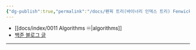 ```yaml
---
{"dg-publish":true,"permalink":"/docs/펜윅 트리(바이너리 인덱스 트리) Fenwick Tree {TODO}/","title":"펜윅 트리(바이너리 인덱스 트리) Fenwick Tree {TODO}","tags":["scrap"]}
---
```


- [[docs/index/0011 Algorithms ♾️\|algorithms]]
- [백준 블로그 글](https://www.acmicpc.net/blog/view/21)
---
